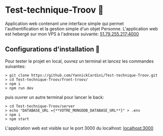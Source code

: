 # Test-technique-Troov :memo:

Application web contenant une interface simple qui permet l'authentification et la gestion simple d'un objet Personne.
L'application web est hebergé sur mon VPS à l'adresse suivante: [51.79.255.217:4000](http://51.79.255.217:4000)

## Configurations d'installation :wrench:

Pour tester le projet en local, ouvrez un terminal et lancez les commandes suivantes:
```
> git clone https://github.com/YannickCardini/Test-technique-Troov.git
> cd Test-technique-Troov/front-troov/
> npm i
> npm run dev
```

puis ouvrer un autre terminal pour lancer le back:
```
> cd Test-technique-Troov/server
> echo "DATABASE_URL ={**VOTRE_MONGODB_DATABASE_URL**}" > .env
> npm i
> npm start
```

L'application web est visible sur le port 3000 du localhost: [localhost:3000](http://localhost:3000/)
